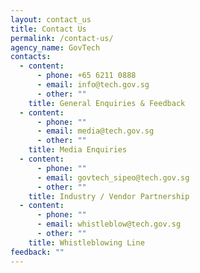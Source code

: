 ```yaml
---
layout: contact_us
title: Contact Us
permalink: /contact-us/
agency_name: GovTech
contacts:
  - content:
      - phone: +65 6211 0888
      - email: info@tech.gov.sg
      - other: ""
    title: General Enquiries & Feedback
  - content:
      - phone: ""
      - email: media@tech.gov.sg
      - other: ""
    title: Media Enquiries
  - content:
      - phone: ""
      - email: govtech_sipeo@tech.gov.sg
      - other: ""
    title: Industry / Vendor Partnership
  - content:
      - phone: ""
      - email: whistleblow@tech.gov.sg
      - other: ""
    title: Whistleblowing Line
feedback: ""
---
```

